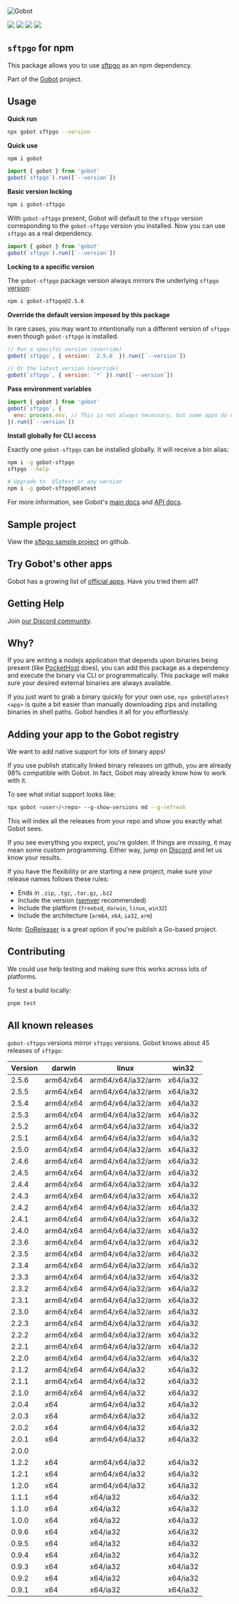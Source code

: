 ![Gobot](https://raw.githubusercontent.com/benallfree/gobot/v1.0.0-alpha.28/assets/gobot-banner-300x.png)

![](https://img.shields.io/npm/v/gobot-sftpgo) ![](https://img.shields.io/npm/dt/gobot-sftpgo) ![](https://img.shields.io/github/commit-activity/t/benallfree/gobot) ![](https://img.shields.io/github/stars/benallfree/gobot)

## `sftpgo` for npm

This package allows you to use [sftpgo](https://github.com/drakkan/sftpgo) as an npm dependency.

Part of the [Gobot](https://www.npmjs.com/package/gobot) project.

## Usage

**Quick run**

```bash
npx gobot sftpgo --version
```

**Quick use**

```bash
npm i gobot
```

```js
import { gobot } from 'gobot'
gobot(`sftpgo`).run([`--version`])
```

**Basic version locking**

```bash
npm i gobot-sftpgo
```

With `gobot-sftpgo` present, Gobot will default to the `sftpgo` version corresponding to the `gobot-sftpgo` version you installed. Now you can use `sftpgo` as a real dependency.

```js
import { gobot } from 'gobot'
gobot(`sftpgo`).run([`--version`])
```

**Locking to a specific version**

The `gobot-sftpgo` package version always mirrors the underlying `sftpgo` [version](#known-versions):

```bash
npm i gobot-sftpgo@2.5.6
```

**Override the default version imposed by this package**

In rare cases, you may want to intentionally run a different version of `sftpgo` even though `gobot-sftpgo` is installed.

```js
// Run a specific version (override)
gobot(`sftpgo`, { version: `2.5.6` }).run([`--version`])

// Or the latest version (override)
gobot(`sftpgo`, { version: `*` }).run([`--version`])
```

**Pass environment variables**

```js
import { gobot } from 'gobot'
gobot(`sftpgo`, {
  env: process.env, // This is not always necessary, but some apps do need it
}).run([`--version`])
```

**Install globally for CLI access**

Exactly one `gobot-sftpgo` can be installed globally. It will receive a bin alias:

```bash
npm i -g gobot-sftpgo
sftpgo --help

# Upgrade to  @latest or any version
npm i -g gobot-sftpgo@latest
```

For more information, see Gobot's [main docs](https://www.npmjs.com/package/gobot) and [API docs](https://github.com/benallfree/gobot/blob/v1.0.0-alpha.28/docs/readme.md).



## Sample project

View the [sftpgo sample project](https://github.com/benallfree/gobot/tree/v1.0.0-alpha.28/src/apps/sftpgo/sample-project) on github.

## Try Gobot's other apps

Gobot has a growing list of [official apps](https://www.npmjs.com/package/gobot#official-gobot-apps). Have you tried them all?

## Getting Help

Join [our Discord community](https://discord.gg/977kMmFnXc).

## Why?

If you are writing a nodejs application that depends upon binaries being present (like [PocketHost](https://github.com/pockethost/pockethost) does), you can add this package as a dependency and execute the binary via CLI or programmatically. This package will make sure your desired external binaries are always available.

If you just want to grab a binary quickly for your own use, `npx gobot@latest <app>` is quite a bit easier than manually downloading zips and installing binaries in shell paths. Gobot handles it all for you effortlessly.

## Adding your app to the Gobot registry

We want to add native support for lots of binary apps!

If you use publish statically linked binary releases on github, you are already 98% compatible with Gobot. In fact, Gobot may already know how to work with it.

To see what initial support looks like:

```bash
npx gobot <user>/<repo> --g-show-versions md --g-refresh
```

This will index all the releases from your repo and show you exactly what Gobot sees.

If you see everything you expect, you're golden. If things are missing, it may mean some custom programming. Either way, jump on [Discord](https://discord.gg/977kMmFnXc) and let us know your results.

If you have the flexibility or are starting a new project, make sure your release names follows these rules:

- Ends in `.zip`, `.tgz`, `.tar.gz`, `.bz2`
- Include the version ([semver](https://semver.org) recommended)
- Include the platform (`freebsd`, `darwin`, `linux`, `win32`)
- Include the architecture (`arm64`, `x64`, `ia32`, `arm`)

Note: [GoReleaser](https://goreleaser.com/) is a great option if you're publish a Go-based project.

## Contributing

We could use help testing and making sure this works across lots of platforms.

To test a build locally:

```bash
pnpm test
```


## All known releases

`gobot-sftpgo` versions mirror `sftpgo` versions. Gobot knows about 45 releases of `sftpgo`:

| Version | darwin    | linux              | win32    |
| ------- | --------- | ------------------ | -------- |
| 2.5.6   | arm64/x64 | arm64/x64/ia32/arm | x64/ia32 |
| 2.5.5   | arm64/x64 | arm64/x64/ia32/arm | x64/ia32 |
| 2.5.4   | arm64/x64 | arm64/x64/ia32/arm | x64/ia32 |
| 2.5.3   | arm64/x64 | arm64/x64/ia32/arm | x64/ia32 |
| 2.5.2   | arm64/x64 | arm64/x64/ia32/arm | x64/ia32 |
| 2.5.1   | arm64/x64 | arm64/x64/ia32/arm | x64/ia32 |
| 2.5.0   | arm64/x64 | arm64/x64/ia32/arm | x64/ia32 |
| 2.4.6   | arm64/x64 | arm64/x64/ia32/arm | x64/ia32 |
| 2.4.5   | arm64/x64 | arm64/x64/ia32/arm | x64/ia32 |
| 2.4.4   | arm64/x64 | arm64/x64/ia32/arm | x64/ia32 |
| 2.4.3   | arm64/x64 | arm64/x64/ia32/arm | x64/ia32 |
| 2.4.2   | arm64/x64 | arm64/x64/ia32/arm | x64/ia32 |
| 2.4.1   | arm64/x64 | arm64/x64/ia32/arm | x64/ia32 |
| 2.4.0   | arm64/x64 | arm64/x64/ia32/arm | x64/ia32 |
| 2.3.6   | arm64/x64 | arm64/x64/ia32/arm | x64/ia32 |
| 2.3.5   | arm64/x64 | arm64/x64/ia32/arm | x64/ia32 |
| 2.3.4   | arm64/x64 | arm64/x64/ia32/arm | x64/ia32 |
| 2.3.3   | arm64/x64 | arm64/x64/ia32/arm | x64/ia32 |
| 2.3.2   | arm64/x64 | arm64/x64/ia32/arm | x64/ia32 |
| 2.3.1   | arm64/x64 | arm64/x64/ia32/arm | x64/ia32 |
| 2.3.0   | arm64/x64 | arm64/x64/ia32/arm | x64/ia32 |
| 2.2.3   | arm64/x64 | arm64/x64/ia32/arm | x64/ia32 |
| 2.2.2   | arm64/x64 | arm64/x64/ia32/arm | x64/ia32 |
| 2.2.1   | arm64/x64 | arm64/x64/ia32/arm | x64/ia32 |
| 2.2.0   | arm64/x64 | arm64/x64/ia32/arm | x64/ia32 |
| 2.1.2   | arm64/x64 | arm64/x64/ia32     | x64/ia32 |
| 2.1.1   | arm64/x64 | arm64/x64/ia32     | x64/ia32 |
| 2.1.0   | arm64/x64 | arm64/x64/ia32     | x64/ia32 |
| 2.0.4   | x64       | arm64/x64/ia32     | x64/ia32 |
| 2.0.3   | x64       | arm64/x64/ia32     | x64/ia32 |
| 2.0.2   | x64       | arm64/x64/ia32     | x64/ia32 |
| 2.0.1   | x64       | arm64/x64/ia32     | x64/ia32 |
| 2.0.0   |           |                    |          |
| 1.2.2   | x64       | arm64/x64/ia32     | x64/ia32 |
| 1.2.1   | x64       | arm64/x64/ia32     | x64/ia32 |
| 1.2.0   | x64       | arm64/x64/ia32     | x64/ia32 |
| 1.1.1   | x64       | x64/ia32           | x64/ia32 |
| 1.1.0   | x64       | x64/ia32           | x64/ia32 |
| 1.0.0   | x64       | x64/ia32           | x64/ia32 |
| 0.9.6   | x64       | x64/ia32           | x64/ia32 |
| 0.9.5   | x64       | x64/ia32           | x64/ia32 |
| 0.9.4   | x64       | x64/ia32           | x64/ia32 |
| 0.9.3   | x64       | x64/ia32           | x64/ia32 |
| 0.9.2   | x64       | x64/ia32           | x64/ia32 |
| 0.9.1   | x64       | x64/ia32           | x64/ia32 |

